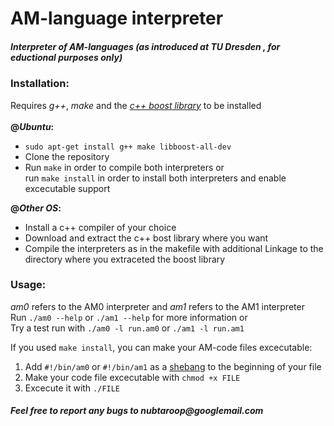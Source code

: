 AM-language interpreter
==============

<h5>Interpreter of AM-languages (as introduced at <i>TU Dresden</i> , for eductional purposes only)</h5>

<h3>Installation:</h3>
  Requires <i>g++</i>, <i>make</i> and the <a href="http://boost.org"><i>c++ boost library</i></a> to be installed<br>
  <br>
  <b>@<i>Ubuntu</i>:</b>
  <ul>
    <li><code>sudo apt-get install g++ make libboost-all-dev</code></li>
    <li>Clone the repository</li>
    <li>Run <code>make</code> in order to compile both interpreters or <br>
    run <code>make install</code> in order to install both interpreters and enable excecutable support</li>
  </ul>
  <b>@<i>Other OS</i>:</b>
  <ul>
    <li>Install a c++ compiler of your choice</li>
    <li> Download and extract the c++ bost library where you want</li>
    <li>Compile the interpreters as in the makefile with additional Linkage to the directory where you extraceted the boost library</li>
  </ul>
<h3>Usage:</h3>
  <i>am0</i> refers to the AM0 interpreter and <i>am1</i> refers to the AM1 interpreter<br>
  Run <code>./am0 --help</code> or <code>./am1 --help</code> for more information or<br>
  Try a test run with <code>./am0 -l run.am0</code> or <code>./am1 -l run.am1</code><br>
  
  If you used <code>make install</code>, you can make your AM-code files excecutable:
  1. Add <code>#!/bin/am0</code> or <code>#!/bin/am1</code> as a <a href="http://en.wikipedia.org/wiki/Shebang_(Unix)">shebang</a> to the beginning of your file
  2. Make your code file excecutable with <code>chmod +x FILE</code>
  3. Excecute it with <code>./FILE</code>

<h5>Feel free to report any bugs to nubtaroop@googlemail.com</h5>

